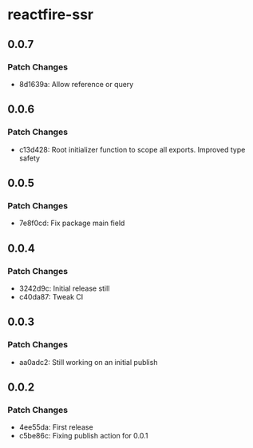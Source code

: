 # reactfire-ssr

## 0.0.7

### Patch Changes

- 8d1639a: Allow reference or query

## 0.0.6

### Patch Changes

- c13d428: Root initializer function to scope all exports. Improved type safety

## 0.0.5

### Patch Changes

- 7e8f0cd: Fix package main field

## 0.0.4

### Patch Changes

- 3242d9c: Initial release still
- c40da87: Tweak CI

## 0.0.3

### Patch Changes

- aa0adc2: Still working on an initial publish

## 0.0.2

### Patch Changes

- 4ee55da: First release
- c5be86c: Fixing publish action for 0.0.1
